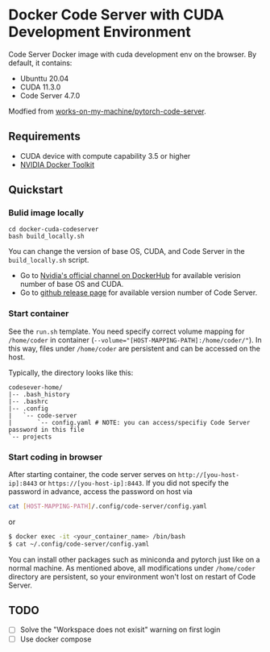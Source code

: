 # Docker Code Server with CUDA Development Environment

Code Server Docker image with cuda development env on the browser. By default, it contains:
- Ubunttu 20.04
- CUDA 11.3.0
- Code Server 4.7.0

Modfied from [works-on-my-machine/pytorch-code-server](https://github.com/works-on-my-machine/pytorch-code-server).


## Requirements
- CUDA device with compute capability 3.5 or higher
- [NVIDIA Docker Toolkit](https://github.com/ghokun/nvidia-docker-host)

## Quickstart

### Bulid image locally

```
cd docker-cuda-codeserver
bash build_locally.sh
```

You can change the version of base OS, CUDA, and Code Server in the `build_locally.sh` script.
* Go to [Nvidia's official channel on DockerHub](https://hub.docker.com/r/nvidia/cuda) for available verision number of  base OS and CUDA.
* Go to [github release page](https://github.com/coder/code-server/releases) for available version number of Code Server.

### Start container

See the `run.sh` template. You need specify correct volume mapping for `/home/coder` in container (` --volume="[HOST-MAPPING-PATH]:/home/coder/" `). In this way, files under `/home/coder` are persistent and can be accessed on the host.

Typically, the directory looks like this:

```
codesever-home/
|-- .bash_history
|-- .bashrc
|-- .config
|   `-- code-server
|       `-- config.yaml # NOTE: you can access/specifiy Code Server password in this file
`-- projects
```

### Start coding in browser
After starting container, the code server serves on `http://[you-host-ip]:8443` or `https://[you-host-ip]:8443`. If you did not specify the password in advance, access the password on host via

```bash
cat [HOST-MAPPING-PATH]/.config/code-server/config.yaml
```
or

```bash
$ docker exec -it <your_container_name> /bin/bash
$ cat ~/.config/code-server/config.yaml
```

You can install other packages such as miniconda and pytorch just like on a normal machine. As mentioned above, all modifications under `/home/coder` directory are persistent, so your environment won't lost on restart of Code Server.

## TODO
- [ ] Solve the "Workspace does not exisit" warning on first login
- [ ] Use docker compose
